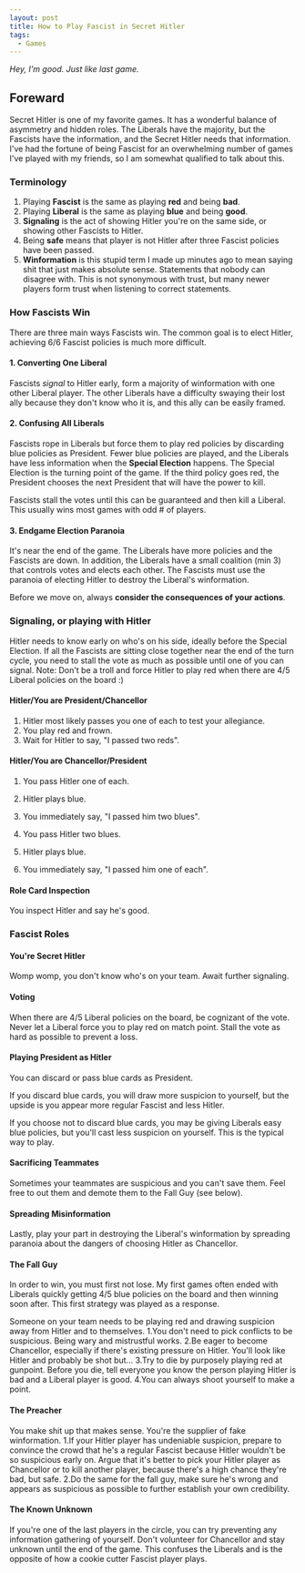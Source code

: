 ```yaml
---
layout: post
title: How to Play Fascist in Secret Hitler
tags:
  - Games
---
```


*Hey, I'm good. Just like last game.*

## Foreward
Secret Hitler is one of my favorite games. It has a wonderful balance of asymmetry and hidden roles. The Liberals have the majority, but the Fascists have the information, and the Secret Hitler needs that information. I've had the fortune of being Fascist for an overwhelming number of games I've played with my friends, so I am somewhat qualified to talk about this.

### Terminology
1. Playing **Fascist** is the same as playing **red** and being **bad**.
2. Playing **Liberal** is the same as playing **blue** and being **good**.
3. **Signaling** is the act of showing Hitler you're on the same side, or showing other Fascists to Hitler.
4. Being **safe** means that player is not Hitler after three Fascist policies have been passed.
5. **Winformation** is this stupid term I made up minutes ago to mean saying shit that just makes absolute sense. Statements that nobody can disagree with. This is not synonymous with trust, but many newer players form trust when listening to correct statements.

### How Fascists Win
There are three main ways Fascists win. The common goal is to elect Hitler, achieving 6/6 Fascist policies is much more difficult.

#### 1. Converting One Liberal
Fascists *signal* to Hitler early, form a majority of winformation with one other Liberal player. The other Liberals have a difficulty swaying their lost ally because they don't know who it is, and this ally can be easily framed.

#### 2. Confusing All Liberals
Fascists rope in Liberals but force them to play red policies by discarding blue policies as President. Fewer blue policies are played, and the Liberals have less information when the **Special Election** happens. The Special Election is the turning point of the game. If the third policy goes red, the President chooses the next President that will have the power to kill.

Fascists stall the votes until this can be guaranteed and then kill a Liberal. This usually wins most games with odd # of players.

#### 3. Endgame Election Paranoia
It's near the end of the game. The Liberals have more policies and the Fascists are down. In addition, the Liberals have a small coalition (min 3) that controls votes and elects each other. The Fascists must use the paranoia of electing Hitler to destroy the Liberal's winformation.

Before we move on, always **consider the consequences of your actions**.

### Signaling, or playing with Hitler
Hitler needs to know early on who's on his side, ideally before the Special Election. If all the Fascists are sitting close together near the end of the turn cycle, you need to stall the vote as much as possible until one of you can signal. Note: Don't be a troll and force Hitler to play red when there are 4/5 Liberal policies on the board :)

#### Hitler/You are President/Chancellor
1. Hitler most likely passes you one of each to test your allegiance.
2. You play red and frown.
3. Wait for Hitler to say, "I passed two reds".

#### Hitler/You are Chancellor/President
1. You pass Hitler one of each.
2. Hitler plays blue.
3. You immediately say, "I passed him two blues".

1. You pass Hitler two blues.
2. Hitler plays blue.
3. You immediately say, "I passed him one of each".

#### Role Card Inspection
You inspect Hitler and say he's good.

### Fascist Roles

#### **You're Secret Hitler**
Womp womp, you don't know who's on your team. Await further signaling.

#### Voting
When there are 4/5 Liberal policies on the board, be cognizant of the vote. Never let a Liberal force you to play red on match point. Stall the vote as hard as possible to prevent a loss.

#### Playing President as Hitler
You can discard or pass blue cards as President.

If you discard blue cards, you will draw more suspicion to yourself, but the upside is you appear more regular Fascist and less Hitler.

If you choose not to discard blue cards, you may be giving Liberals easy blue policies, but you'll cast less suspicion on yourself. This is the typical way to play.

#### Sacrificing Teammates
Sometimes your teammates are suspicious and you can't save them. Feel free to out them and demote them to the Fall Guy (see below).

#### Spreading Misinformation
Lastly, play your part in destroying the Liberal's winformation by spreading paranoia about the dangers of choosing Hitler as Chancellor.

#### The Fall Guy
In order to win, you must first not lose. My first games often ended with Liberals quickly getting 4/5 blue policies on the board and then winning soon after. This first strategy was played as a response.

Someone on your team needs to be playing red and drawing suspicion away from Hitler and to themselves.
1.You don't need to pick conflicts to be suspicious. Being wary and mistrustful works.
2.Be eager to become Chancellor, especially if there's existing pressure on Hitler. You'll look like Hitler and probably be shot but...
3.Try to die by purposely playing red at gunpoint. Before you die, tell everyone you know the person playing Hitler is bad and a Liberal player is good.
4.You can always shoot yourself to make a point.

#### The Preacher
You make shit up that makes sense. You're the supplier of fake winformation.
1.If your Hitler player has undeniable suspicion, prepare to convince the crowd that he's a regular Fascist because Hitler wouldn't be so suspicious early on. Argue that it's better to pick your Hitler player as Chancellor or to kill another player, because there's a high chance they're bad, but safe.
2.Do the same for the fall guy, make sure he's wrong and appears as suspicious as possible to further establish your own credibility.

#### The Known Unknown
If you're one of the last players in the circle, you can try preventing any information gathering of yourself. Don't volunteer for Chancellor and stay unknown until the end of the game. This confuses the Liberals and is the opposite of how a cookie cutter Fascist player plays.
